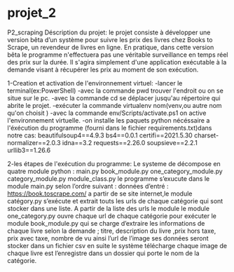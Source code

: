 # projet_2
P2_scraping
Déscription du projet:
le projet consiste à développer une version bêta d’un système pour suivre les prix des livres 
chez Books to Scrape, un revendeur de livres en ligne. En pratique, dans cette version bêta
le programme n'effectuera pas une véritable surveillance en temps réel des prix sur la durée.
Il s'agira simplement d'une application exécutable à la demande visant à récupérer les prix au moment de son exécution. 


1-Creation et activation de l'environnement virtuel:
  -lancer le terminal(ex:PowerShell)
  -avec la commande pwd trouver l'endroit ou on se situe sur le pc.
  -avec la commande cd se déplacer jusqu'au répertoire qui abrite le projet.
  -exécuter la commande virtualenv nom(venv,ou autre nom qu'on choisit )
  -avec la commande env/Scripts/activate.ps1 on active l'environnement virtuelle.
  -on installe les paquets python nécéssaire a l'éxécution du programme (fourni dans le fichier requirements.txt)dans notre cas:
     beautifulsoup4==4.9.3
     bs4==0.0.1
     certifi==2021.5.30
     charset-normalizer==2.0.3
     idna==3.2
     requests==2.26.0
     soupsieve==2.2.1
     urllib3==1.26.6
     
2-les étapes de l'exécution du programme:
Le systeme de décompose en quatre module python :
main.py
book_module.py
one_category_module.py
category_module.py
module_class.py
le programme s’exucute dans le module main.py selon l’ordre suivant :
données d’entré : https://book.toscrape.com/
a partir de se site internet,le module catégory.py s’exécute et extrait touts les urls de chaque catégorie qui sont stocker dans une liste.
A partir de la liste des urls le module le module one_category.py ouvre chaque url de chaque catégorie pour exécuter le module book_module.py 
qui se charge d’extraire les informations de chaque livre selon la demande ;
titre,
description du livre
,prix hors taxe,
prix avec taxe,
nombre de vu ainsi 
l’url de l’image 
ses données seront stocker dans un fichier csv
en suite le système télécharge chaque image de chaque livre est l’enregistre dans un dossier qui porte le nom de la catégorie.
